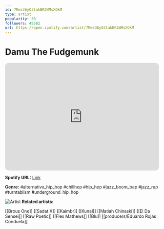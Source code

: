 ```yaml
---
id: 7Mws36yO3takBR2WMsXOkM
type: artist
popularity: 50
followers: 48582
url: https://open.spotify.com/artist/7Mws36yO3takBR2WMsXOkM
---
```

# Damu The Fudgemunk

<iframe style="border-radius:12px" src="https://open.spotify.com/embed/artist/7Mws36yO3takBR2WMsXOkM" width="100%" height="352" frameBorder="0" allowfullscreen="" allow="autoplay; clipboard-write; encrypted-media; fullscreen; picture-in-picture" loading="lazy"></iframe>

**Spotify URL:** [Link](https://open.spotify.com/artist/7Mws36yO3takBR2WMsXOkM)

**Genre:**  #alternative_hip_hop #chillhop #hip_hop #jazz_boom_bap #jazz_rap #turntablism #underground_hip_hop

![Artist](https://i.scdn.co/image/ab6761610000e5ebab446dadec714fda9d3d4225)
**Related artists:**

[[Brous One]]
[[Sadat X]]
[[Kaimbr]]
[[Kunal]]
[[Matiah Chinaski]]
[[El Da Sensei]]
[[Raw Poetic]]
[[Flex Mathews]]
[[Blu]]
[[producers/Eduardo Rojas Conduela]]
